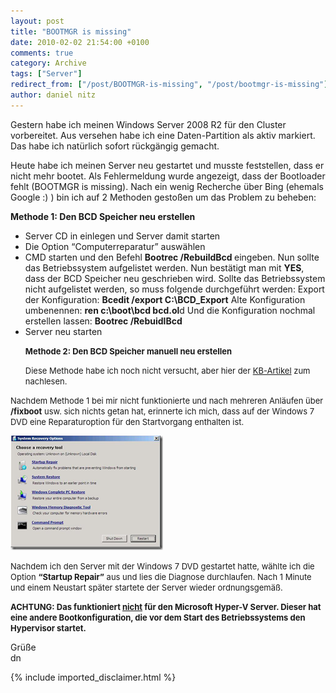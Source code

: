 ```yaml
---
layout: post
title: "BOOTMGR is missing"
date: 2010-02-02 21:54:00 +0100
comments: true
category: Archive
tags: ["Server"]
redirect_from: ["/post/BOOTMGR-is-missing", "/post/bootmgr-is-missing"]
author: daniel nitz
---
```

<!-- more -->
<p>Gestern habe ich meinen Windows Server 2008 R2 für den Cluster vorbereitet. Aus versehen habe ich eine Daten-Partition als aktiv markiert. Das habe ich natürlich sofort rückgängig gemacht.</p>  <p>Heute habe ich meinen Server neu gestartet und musste feststellen, dass er nicht mehr bootet. Als Fehlermeldung wurde angezeigt, dass der Bootloader fehlt (BOOTMGR is missing). Nach ein wenig Recherche über Bing (ehemals Google :) ) bin ich auf 2 Methoden gestoßen um das Problem zu beheben:</p>  <p><strong>Methode 1: Den BCD Speicher neu erstellen</strong></p>  <ul>   <li>Server CD in einlegen und Server damit starten </li>    <li>Die Option “Computerreparatur” auswählen </li>    <li>CMD starten und den Befehl <strong>Bootrec /RebuildBcd </strong>eingeben. Nun sollte das Betriebssystem aufgelistet werden. Nun bestätigt man mit <strong>YES</strong>, dass der BCD Speicher neu geschrieben wird. Sollte das Betriebssystem nicht aufgelistet werden, so muss folgende durchgeführt werden: Export der Konfiguration: <strong>Bcedit /export C:\BCD_Export</strong> Alte Konfiguration umbenennen: <strong>ren c:\boot\bcd bcd.ol</strong>d Und die Konfiguration nochmal erstellen lassen: <strong>Bootrec /RebuidlBcd</strong> </li>    <li>Server neu starten </li> </ul>  <ul><font size="2"><strong>Methode 2: Den BCD Speicher manuell neu erstellen</strong></font></ul>  <ul><font size="2">Diese Methode habe ich noch nicht versucht, aber hier der <a href="http://support.microsoft.com/kb/927391" target="_blank">KB-Artikel</a> zum nachlesen.</font></ul>  <p><font size="2">Nachdem Methode 1 bei mir nicht funktionierte und nach mehreren Anläufen über <strong>/fixboot</strong> usw. sich nichts getan hat, erinnerte ich mich, dass auf der Windows 7 DVD eine Reparaturoption für den Startvorgang enthalten ist.</font></p>  <p><a href="/assets/archive/image_95.png" target="_blank"><img style="border-right-width: 0px; display: inline; border-top-width: 0px; border-bottom-width: 0px; border-left-width: 0px" title="image" border="0" alt="image" src="/assets/archive/image_thumb_95.png" width="244" height="183" /></a> </p>  <p><font size="2">Nachdem ich den Server mit der Windows 7 DVD gestartet hatte, wählte ich die Option <strong>“Startup Repair”</strong> aus und lies die Diagnose durchlaufen. Nach 1 Minute und einem Neustart später startete der Server wieder ordnungsgemäß.</font></p>  <p><font size="2"><strong>ACHTUNG: Das funktioniert <u>nicht</u> für den Microsoft Hyper-V Server. Dieser hat eine andere Bootkonfiguration, die vor dem Start des Betriebssystems den Hypervisor startet.</strong></font></p>  <p>Grüße    <br />dn</p>
{% include imported_disclaimer.html %}
